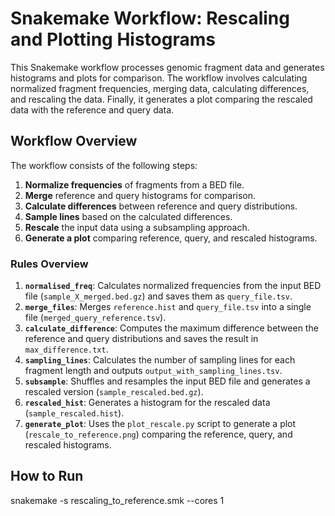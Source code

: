 # Snakemake Workflow: Rescaling and Plotting Histograms

This Snakemake workflow processes genomic fragment data and generates histograms and plots for comparison. The workflow involves calculating normalized fragment frequencies, merging data, calculating differences, and rescaling the data. Finally, it generates a plot comparing the rescaled data with the reference and query data.

## Workflow Overview

The workflow consists of the following steps:
1. **Normalize frequencies** of fragments from a BED file.
2. **Merge** reference and query histograms for comparison.
3. **Calculate differences** between reference and query distributions.
4. **Sample lines** based on the calculated differences.
5. **Rescale** the input data using a subsampling approach.
6. **Generate a plot** comparing reference, query, and rescaled histograms.

### Rules Overview

1. **`normalised_freq`**: Calculates normalized frequencies from the input BED file (`sample_X_merged.bed.gz`) and saves them as `query_file.tsv`.
2. **`merge_files`**: Merges `reference.hist` and `query_file.tsv` into a single file (`merged_query_reference.tsv`).
3. **`calculate_difference`**: Computes the maximum difference between the reference and query distributions and saves the result in `max_difference.txt`.
4. **`sampling_lines`**: Calculates the number of sampling lines for each fragment length and outputs `output_with_sampling_lines.tsv`.
5. **`subsample`**: Shuffles and resamples the input BED file and generates a rescaled version (`sample_rescaled.bed.gz`).
6. **`rescaled_hist`**: Generates a histogram for the rescaled data (`sample_rescaled.hist`).
7. **`generate_plot`**: Uses the `plot_rescale.py` script to generate a plot (`rescale_to_reference.png`) comparing the reference, query, and rescaled histograms.

## How to Run
snakemake -s rescaling_to_reference.smk --cores 1
